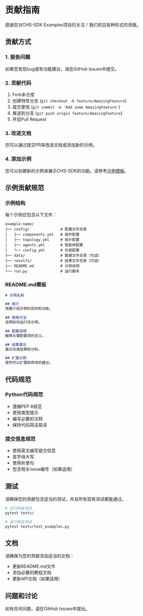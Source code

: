 # 贡献指南

感谢您对CHS-SDK Examples项目的关注！我们欢迎各种形式的贡献。

## 贡献方式

### 1. 报告问题
如果您发现bug或有功能建议，请在GitHub Issues中提交。

### 2. 贡献代码
1. Fork本仓库
2. 创建特性分支 (`git checkout -b feature/AmazingFeature`)
3. 提交更改 (`git commit -m 'Add some AmazingFeature'`)
4. 推送到分支 (`git push origin feature/AmazingFeature`)
5. 开启Pull Request

### 3. 改进文档
您可以通过提交PR来改进文档或添加新的示例。

### 4. 添加示例
您可以创建新的示例来展示CHS-SDK的功能。请参考[示例模板](../templates/example-template/)。

## 示例贡献规范

### 示例结构
每个示例应包含以下文件：
```
example-name/
├── config/              # 配置文件目录
│   ├── components.yml   # 组件配置
│   ├── topology.yml     # 拓扑配置
│   ├── agents.yml       # 智能体配置
│   └── config.yml       # 仿真配置
├── data/                # 数据文件目录（可选）
├── results/             # 结果文件目录（可选）
├── README.md            # 示例说明
└── run.py               # 运行脚本
```

### README.md模板
```markdown
# 示例名称

## 简介
简要介绍示例的目的和功能。

## 使用方法
说明如何运行该示例。

## 配置说明
解释关键配置项的含义。

## 结果展示
展示仿真结果和分析。

## 扩展示例
提供可以扩展和修改的建议。
```

## 代码规范

### Python代码规范
- 遵循PEP 8规范
- 使用类型提示
- 编写必要的注释
- 保持代码简洁易读

### 提交信息规范
- 使用英文编写提交信息
- 首字母大写
- 使用祈使句
- 包含相关issue编号（如果适用）

## 测试

请确保您的贡献包含适当的测试，并且所有现有测试都能通过。

```bash
# 运行所有测试
pytest tests/

# 运行特定测试
pytest tests/test_examples.py
```

## 文档

请确保为您的贡献添加适当的文档：
- 更新README.md文件
- 添加必要的教程文档
- 更新API文档（如果适用）

## 问题和讨论

如有任何问题，请在GitHub Issues中提出。